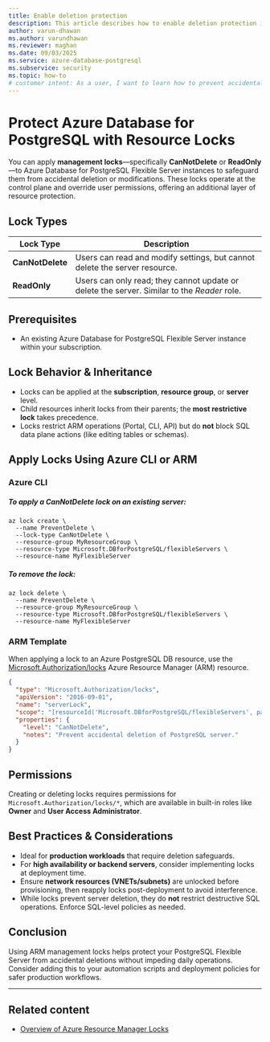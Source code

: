 ```yaml
---
title: Enable deletion protection
description: This article describes how to enable deletion protection in Azure Database for PostgreSQL Flexible Server using Azure Resource Manager locks.
author: varun-dhawan
ms.author: varundhawan
ms.reviewer: maghan
ms.date: 09/03/2025
ms.service: azure-database-postgresql
ms.subservice: security
ms.topic: how-to
# customer intent: As a user, I want to learn how to prevent accidental deletion of an Azure Database for PostgreSQL  instance by enabling a CanNotDelete lock.
---
```


# Protect Azure Database for PostgreSQL  with Resource Locks

You can apply **management locks**—specifically **CanNotDelete** or **ReadOnly**—to Azure Database for PostgreSQL Flexible Server instances to safeguard them from accidental deletion or modifications. These locks operate at the control plane and override user permissions, offering an additional layer of resource protection.

## Lock Types
| Lock Type      | Description                                                                 |
|----------------|-----------------------------------------------------------------------------|
| **CanNotDelete** | Users can read and modify settings, but cannot delete the server resource. |
| **ReadOnly**      | Users can only read; they cannot update or delete the server. Similar to the *Reader* role. |

## Prerequisites
- An existing Azure Database for PostgreSQL Flexible Server instance within your subscription.

## Lock Behavior & Inheritance
- Locks can be applied at the **subscription**, **resource group**, or **server** level.  
- Child resources inherit locks from their parents; the **most restrictive lock** takes precedence.  
- Locks restrict ARM operations (Portal, CLI, API) but do **not** block SQL data plane actions (like editing tables or schemas).  

## Apply Locks Using Azure CLI or ARM

### Azure CLI

##### To apply a **CanNotDelete** lock on an existing server:

```azurecli-interactive
az lock create \
  --name PreventDelete \
  --lock-type CanNotDelete \
  --resource-group MyResourceGroup \
  --resource-type Microsoft.DBforPostgreSQL/flexibleServers \
  --resource-name MyFlexibleServer
```

##### To remove the lock:

```azurecli-interactive
az lock delete \
  --name PreventDelete \
  --resource-group MyResourceGroup \
  --resource-type Microsoft.DBforPostgreSQL/flexibleServers \
  --resource-name MyFlexibleServer
```

### ARM Template

When applying a lock to an Azure PostgreSQL DB resource, use the [Microsoft.Authorization/locks](/azure/templates/microsoft.authorization/2017-04-01/locks) Azure Resource Manager (ARM) resource.

```json
{
  "type": "Microsoft.Authorization/locks",
  "apiVersion": "2016-09-01",
  "name": "serverLock",
  "scope": "[resourceId('Microsoft.DBforPostgreSQL/flexibleServers', parameters('serverName'))]",
  "properties": {
    "level": "CanNotDelete",
    "notes": "Prevent accidental deletion of PostgreSQL server."
  }
}
```

## Permissions

Creating or deleting locks requires permissions for `Microsoft.Authorization/locks/*`, which are available in built-in roles like **Owner** and **User Access Administrator**.

## Best Practices & Considerations

* Ideal for **production workloads** that require deletion safeguards.
* For **high availability or backend servers**, consider implementing locks at deployment time.
* Ensure **network resources (VNETs/subnets)** are unlocked before provisioning, then reapply locks post-deployment to avoid interference.
* While locks prevent server deletion, they do **not** restrict destructive SQL operations. Enforce SQL-level policies as needed.

## Conclusion
Using ARM management locks helps protect your PostgreSQL Flexible Server from accidental deletions without impeding daily operations. Consider adding this to your automation scripts and deployment policies for safer production workflows.

---

## Related content

- [Overview of Azure Resource Manager Locks](/azure/azure-resource-manager/management/lock-resources)